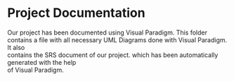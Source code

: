 # Project Documentation  

Our project has been documented using Visual Paradigm. 
This folder contains a file with all necessary UML Diagrams done with Visual Paradigm. It also  
contains the SRS document of our project. which has been automatically generated with the help  
of Visual Paradigm.   

